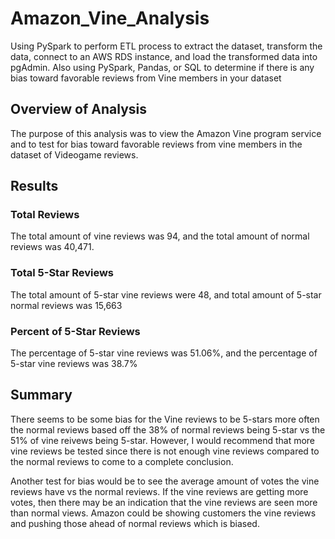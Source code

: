 # Amazon_Vine_Analysis
Using PySpark to perform ETL process to extract the dataset, transform the data, connect to an AWS RDS instance, and load the transformed data into pgAdmin. Also using PySpark, Pandas, or SQL to determine if there is any bias toward favorable reviews from Vine members in your dataset


## Overview of Analysis
The purpose of this analysis was to view the Amazon Vine program service and to test for bias toward favorable reviews from vine members in the dataset of Videogame reviews.

## Results
### Total Reviews
The total amount of vine reviews was 94, and the total amount of normal reviews was 40,471. 
### Total 5-Star Reviews
The total amount of 5-star vine reviews were 48, and total amount of 5-star normal reviews was 15,663
### Percent of 5-Star Reviews
The percentage of 5-star vine reviews was 51.06%, and the percentage of 5-star vine reviews was 38.7%

## Summary
There seems to be some bias for the Vine reviews to be 5-stars more often the normal reviews based off the 38% of normal reviews being 5-star vs the 51% of vine reivews being 5-star. However, I would recommend that more vine reviews be tested since there is not enough vine reviews compared to the normal reviews to come to a complete conclusion.

Another test for bias would be to see the average amount of votes the vine reviews have vs the normal reviews. If the vine reviews are getting more votes, then there may be an indication that the vine reviews are seen more than normal views. Amazon could be showing customers the vine reviews and pushing those ahead of normal reviews which is biased.

